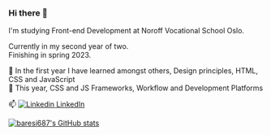### Hi there 👋

I'm studying Front-end Development at Noroff Vocational School Oslo.

Currently in my second year of two.
<br>
Finishing in spring 2023.

🌱 In the first year I have learned amongst others, Design principles, HTML, CSS and JavaScript
<br>
🔭 This year, CSS and JS Frameworks, Workflow and Development Platforms

📫 [![Linkedin](https://i.stack.imgur.com/gVE0j.png) LinkedIn](https://www.linkedin.com/in/hreinn-gylfason-b9a48521a/)

[![baresi687's GitHub stats](https://github-readme-stats.vercel.app/api?username=baresi687)](https://github.com/anuraghazra/github-readme-stats)




<!--
**baresi687/baresi687** is a ✨ _special_ ✨ repository because its `README.md` (this file) appears on your GitHub profile.

Here are some ideas to get you started:

- 🔭 I’m currently working on ...
- 🌱 I’m currently learning ...
- 👯 I’m looking to collaborate on ...
- 🤔 I’m looking for help with ...
- 💬 Ask me about ...
- 📫 How to reach me: ...
- 😄 Pronouns: ...
- ⚡ Fun fact: ...
-->
